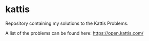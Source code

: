 # kattis
Repository containing my solutions to the Kattis Problems.

A list of the problems can be found here: https://open.kattis.com/

